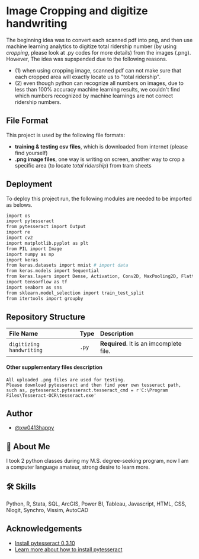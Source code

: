 
# Image Cropping and digitize handwriting


The beginning idea was to convert each scanned pdf into png, and then use machine learning analytics to digitize total ridership number (by using *cropping*, please look at .py codes for more details) from the images (.png). However, The idea was supspended due to the following reasons.
- (1) when using cropping image, scanned pdf can not make sure that each cropped area will exactly locate us to "total ridership".
- (2) even though python can recognize all numbers on images, due to less than 100% accuracy machine learning results, we couldn't find which numbers recognized by machine learnings are not correct ridership numbers.


## File Format

This project is used by the following file formats:

- **training & testing csv files**, which is downloaded from internet (please find yourself)
- **.png image files**, one way is writing on screen, another way to crop a specific area (to locate *total ridership*) from tram sheets


## Deployment

To deploy this project run, the following modules are needed to be imported as belows.

```bash
import os
import pytesseract
from pytesseract import Output
import re
import cv2
import matplotlib.pyplot as plt
from PIL import Image
import numpy as np
import keras
from keras.datasets import mnist # import data
from keras.models import Sequential
from keras.layers import Dense, Activation, Conv2D, MaxPooling2D, Flatten, Dropout
import tensorflow as tf
import seaborn as sns
from sklearn.model_selection import train_test_split
from itertools import groupby
```


## Repository Structure


| File Name | Type     | Description                |
| :-------- | :------- | :------------------------- |
| `digitizing handwriting` | `.py` | **Required**. It is an imcomplete file. |

#### Other supplementary files description

```http
All uploaded .png files are used for testing.
Please download pytesseract and then find your own tesseract path, such as, pytesseract.pytesseract.tesseract_cmd = r'C:\Program Files\Tesseract-OCR\tesseract.exe'
```


## Author

- [@xw0413happy](https://github.com/xw0413happy)


## 🚀 About Me
I took 2 python classes during my M.S. degree-seeking program, now I am a computer language amateur, strong desire to learn more.


## 🛠 Skills
Python, R, Stata, SQL, ArcGIS, Power BI, Tableau, Javascript, HTML, CSS, Nlogit, Synchro, Vissim, AutoCAD


## Acknowledgements

 - [Install pytesseract 0.3.10](https://pypi.org/project/pytesseract/)
 - [Learn more about how to install pytesseract](https://medium.com/@marioruizgonzalez.mx/how-install-tesseract-orc-and-pytesseract-on-windows-68f011ad8b9b)

